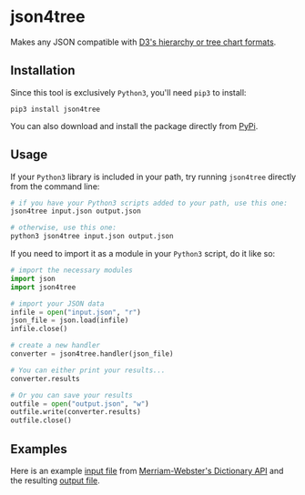 # json4tree
Makes any JSON compatible with [D3's hierarchy or tree chart formats](https://d3js.org).

## Installation
Since this tool is exclusively `Python3`, you'll need `pip3` to install:
```
pip3 install json4tree
```
You can also download and install the package directly from [PyPi](https://pypi.org/project/json4tree/0.1.5/).
## Usage
If your `Python3` library is included in your path, try running `json4tree` directly from the command line:

```bash
# if you have your Python3 scripts added to your path, use this one:
json4tree input.json output.json

# otherwise, use this one:
python3 json4tree input.json output.json
```
If you need to import it as a module in your `Python3` script, do it like so:
```python
# import the necessary modules
import json
import json4tree

# import your JSON data
infile = open("input.json", "r")
json_file = json.load(infile)
infile.close()

# create a new handler
converter = json4tree.handler(json_file)

# You can either print your results...
converter.results

# Or you can save your results
outfile = open("output.json", "w")
outfile.write(converter.results)
outfile.close()
```
## Examples
Here is an example [input file](https://github.com/robertjamison/json4tree/sample/input.json) from [Merriam-Webster's Dictionary API](https://www.dictionaryapi.com/products/json) and the resulting [output file](https://github.com/robertjamison/json4tree/sample/output.json).
